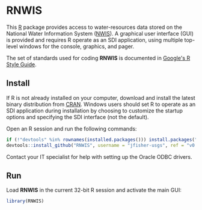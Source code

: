 RNWIS
=====

This [R](http://www.r-project.org/ "R") package provides access to water-resources data stored on the National Water Information System
([NWIS](http://waterdata.usgs.gov/nwis "NWIS")).
A graphical user interface (GUI) is provided and requires R operate as an SDI application, using multiple top-level windows for the console, graphics, and pager.

The set of standards used for coding **RNWIS** is documented in
[Google's R Style Guide](https://google.github.io/styleguide/Rguide.xml "Google's R Style Guide").

Install
-------

If R is not already installed on your computer, download and install the latest binary distribution from
[CRAN](http://cran.r-project.org/ "The Comprehensive R Archive Network").
Windows users should set R to operate as an SDI application during installation by choosing to customize the startup options and specifying the SDI interface (not the default).

Open an R session and run the following commands:

```r
if (!"devtools" %in% rownames(installed.packages())) install.packages("devtools")
devtools::install_github("RNWIS", username = "jfisher-usgs", ref = "v0.1.7")
```

Contact your IT specialist for help with setting up the Oracle ODBC drivers.

Run
---

Load **RNWIS** in the current 32-bit R session and activate the main GUI:

```r
library(RNWIS)
```
